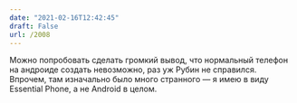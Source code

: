 ```yaml
---
date: "2021-02-16T12:42:45"
draft: False
url: /2008
---
```


Можно попробовать сделать громкий вывод, что нормальный телефон на андроиде создать невозможно, раз уж Рубин не справился. Впрочем, там изначально было много странного — я имею в виду Essential Phone, а не Android в целом.
